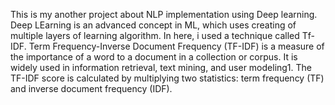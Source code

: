 This is my another project about NLP implementation using Deep learning. Deep LEarning is an advanced concept in ML, which uses creating of multiple layers of learning algorithm. In here, i used a technique called Tf-IDF. Term Frequency-Inverse Document Frequency (TF-IDF) is a measure of the importance of a word to a document in a collection or corpus. It is widely used in information retrieval, text mining, and user modeling1. The TF-IDF score is calculated by multiplying two statistics: term frequency (TF) and inverse document frequency (IDF).
